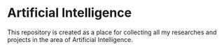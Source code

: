 # Artificial Intelligence
This repository is created as a place for collecting all my researches and projects in the area of Artificial Intelligence.
